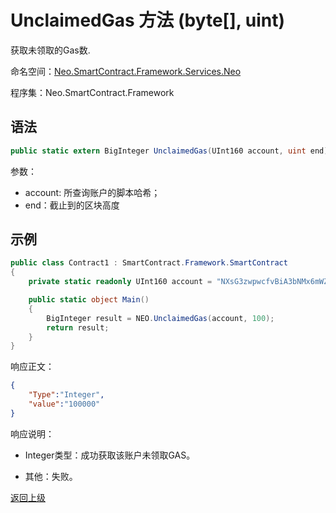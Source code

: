 # UnclaimedGas 方法 (byte[], uint)

获取未领取的Gas数.

命名空间：[Neo.SmartContract.Framework.Services.Neo](../../neo.md)

程序集：Neo.SmartContract.Framework

## 语法

```c#
public static extern BigInteger UnclaimedGas(UInt160 account, uint end);
```

参数：

- account: 所查询账户的脚本哈希；
- end：截止到的区块高度

## 示例

```c#
public class Contract1 : SmartContract.Framework.SmartContract
{
    private static readonly UInt160 account = "NXsG3zwpwcfvBiA3bNMx6mWZGEro9ZqTqM".ToScriptHash();

    public static object Main()
    {
        BigInteger result = NEO.UnclaimedGas(account, 100);
        return result;
    }
}
```
响应正文：

```json
{
	"Type":"Integer",
	"value":"100000"
}
```

响应说明：

- Integer类型：成功获取该账户未领取GAS。

- 其他：失败。

[返回上级](../Neo.md)